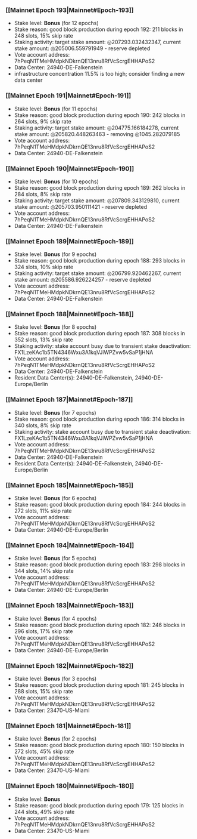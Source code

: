 ### [[Mainnet Epoch 193|Mainnet#Epoch-193]]
* Stake level: **Bonus** (for 12 epochs)
* Stake reason: good block production during epoch 192: 211 blocks in 248 slots, 15% skip rate
* Staking activity: target stake amount: ◎207293.032432347, current stake amount: ◎205006.559791949 - reserve depleted
* Vote account address: 7hPeqN1TMeHMdpkNDkrnQE13nru8RfVcScrgEHHAPoS2
* Data Center: 24940-DE-Falkenstein
* infrastructure concentration 11.5% is too high; consider finding a new data center
### [[Mainnet Epoch 191|Mainnet#Epoch-191]]
* Stake level: **Bonus** (for 11 epochs)
* Stake reason: good block production during epoch 190: 242 blocks in 264 slots, 9% skip rate
* Staking activity: target stake amount: ◎204775.166184278, current stake amount: ◎205820.448263463 - removing ◎1045.282079185
* Vote account address: 7hPeqN1TMeHMdpkNDkrnQE13nru8RfVcScrgEHHAPoS2
* Data Center: 24940-DE-Falkenstein
### [[Mainnet Epoch 190|Mainnet#Epoch-190]]
* Stake level: **Bonus** (for 10 epochs)
* Stake reason: good block production during epoch 189: 262 blocks in 284 slots, 8% skip rate
* Staking activity: target stake amount: ◎207809.343129810, current stake amount: ◎205703.950111421 - reserve depleted
* Vote account address: 7hPeqN1TMeHMdpkNDkrnQE13nru8RfVcScrgEHHAPoS2
* Data Center: 24940-DE-Falkenstein
### [[Mainnet Epoch 189|Mainnet#Epoch-189]]
* Stake level: **Bonus** (for 9 epochs)
* Stake reason: good block production during epoch 188: 293 blocks in 324 slots, 10% skip rate
* Staking activity: target stake amount: ◎206799.920462267, current stake amount: ◎205586.926224257 - reserve depleted
* Vote account address: 7hPeqN1TMeHMdpkNDkrnQE13nru8RfVcScrgEHHAPoS2
* Data Center: 24940-DE-Falkenstein
### [[Mainnet Epoch 188|Mainnet#Epoch-188]]
* Stake level: **Bonus** (for 8 epochs)
* Stake reason: good block production during epoch 187: 308 blocks in 352 slots, 13% skip rate
* Staking activity: stake account busy due to transient stake deactivation: FX1LzeKAc1b5TN4346Wxu3A1kqVJiWPZvw5vSaP1jHNA
* Vote account address: 7hPeqN1TMeHMdpkNDkrnQE13nru8RfVcScrgEHHAPoS2
* Data Center: 24940-DE-Falkenstein
* Resident Data Center(s): 24940-DE-Falkenstein, 24940-DE-Europe/Berlin
### [[Mainnet Epoch 187|Mainnet#Epoch-187]]
* Stake level: **Bonus** (for 7 epochs)
* Stake reason: good block production during epoch 186: 314 blocks in 340 slots, 8% skip rate
* Staking activity: stake account busy due to transient stake deactivation: FX1LzeKAc1b5TN4346Wxu3A1kqVJiWPZvw5vSaP1jHNA
* Vote account address: 7hPeqN1TMeHMdpkNDkrnQE13nru8RfVcScrgEHHAPoS2
* Data Center: 24940-DE-Falkenstein
* Resident Data Center(s): 24940-DE-Falkenstein, 24940-DE-Europe/Berlin
### [[Mainnet Epoch 185|Mainnet#Epoch-185]]
* Stake level: **Bonus** (for 6 epochs)
* Stake reason: good block production during epoch 184: 244 blocks in 272 slots, 11% skip rate
* Vote account address: 7hPeqN1TMeHMdpkNDkrnQE13nru8RfVcScrgEHHAPoS2
* Data Center: 24940-DE-Europe/Berlin
### [[Mainnet Epoch 184|Mainnet#Epoch-184]]
* Stake level: **Bonus** (for 5 epochs)
* Stake reason: good block production during epoch 183: 298 blocks in 344 slots, 14% skip rate
* Vote account address: 7hPeqN1TMeHMdpkNDkrnQE13nru8RfVcScrgEHHAPoS2
* Data Center: 24940-DE-Europe/Berlin
### [[Mainnet Epoch 183|Mainnet#Epoch-183]]
* Stake level: **Bonus** (for 4 epochs)
* Stake reason: good block production during epoch 182: 246 blocks in 296 slots, 17% skip rate
* Vote account address: 7hPeqN1TMeHMdpkNDkrnQE13nru8RfVcScrgEHHAPoS2
* Data Center: 24940-DE-Europe/Berlin
### [[Mainnet Epoch 182|Mainnet#Epoch-182]]
* Stake level: **Bonus** (for 3 epochs)
* Stake reason: good block production during epoch 181: 245 blocks in 288 slots, 15% skip rate
* Vote account address: 7hPeqN1TMeHMdpkNDkrnQE13nru8RfVcScrgEHHAPoS2
* Data Center: 23470-US-Miami
### [[Mainnet Epoch 181|Mainnet#Epoch-181]]
* Stake level: **Bonus** (for 2 epochs)
* Stake reason: good block production during epoch 180: 150 blocks in 272 slots, 45% skip rate
* Vote account address: 7hPeqN1TMeHMdpkNDkrnQE13nru8RfVcScrgEHHAPoS2
* Data Center: 23470-US-Miami
### [[Mainnet Epoch 180|Mainnet#Epoch-180]]
* Stake level: **Bonus**
* Stake reason: good block production during epoch 179: 125 blocks in 244 slots, 49% skip rate
* Vote account address: 7hPeqN1TMeHMdpkNDkrnQE13nru8RfVcScrgEHHAPoS2
* Data Center: 23470-US-Miami